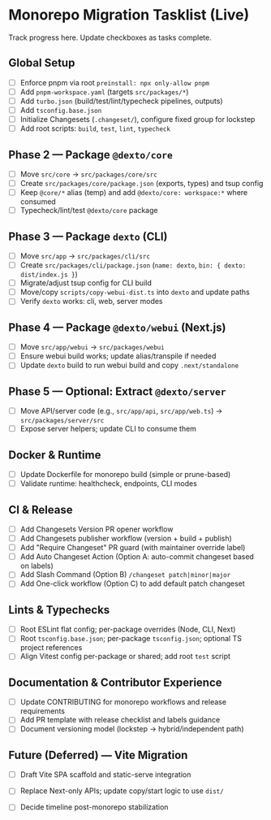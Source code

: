 # Monorepo Migration Tasklist (Live)

Track progress here. Update checkboxes as tasks complete.

## Global Setup
- [ ] Enforce pnpm via root `preinstall: npx only-allow pnpm`
- [ ] Add `pnpm-workspace.yaml` (targets `src/packages/*`)
- [ ] Add `turbo.json` (build/test/lint/typecheck pipelines, outputs)
- [ ] Add `tsconfig.base.json`
- [ ] Initialize Changesets (`.changeset/`), configure fixed group for lockstep
- [ ] Add root scripts: `build`, `test`, `lint`, `typecheck`

## Phase 2 — Package `@dexto/core`
- [ ] Move `src/core` → `src/packages/core/src`
- [ ] Create `src/packages/core/package.json` (exports, types) and tsup config
- [ ] Keep `@core/*` alias (temp) and add `@dexto/core: workspace:*` where consumed
- [ ] Typecheck/lint/test `@dexto/core` package

## Phase 3 — Package `dexto` (CLI)
- [ ] Move `src/app` → `src/packages/cli/src`
- [ ] Create `src/packages/cli/package.json` (`name: dexto`, `bin: { dexto: dist/index.js }`)
- [ ] Migrate/adjust tsup config for CLI build
- [ ] Move/copy `scripts/copy-webui-dist.ts` into `dexto` and update paths
- [ ] Verify `dexto` works: cli, web, server modes

## Phase 4 — Package `@dexto/webui` (Next.js)
- [ ] Move `src/app/webui` → `src/packages/webui`
- [ ] Ensure webui build works; update alias/transpile if needed
- [ ] Update `dexto` build to run webui build and copy `.next/standalone`

## Phase 5 — Optional: Extract `@dexto/server`
- [ ] Move API/server code (e.g., `src/app/api`, `src/app/web.ts`) → `src/packages/server/src`
- [ ] Expose server helpers; update CLI to consume them

## Docker & Runtime
- [ ] Update Dockerfile for monorepo build (simple or prune-based)
- [ ] Validate runtime: healthcheck, endpoints, CLI modes

## CI & Release
- [ ] Add Changesets Version PR opener workflow
- [ ] Add Changesets publisher workflow (version + build + publish)
- [ ] Add "Require Changeset" PR guard (with maintainer override label)
- [ ] Add Auto Changeset Action (Option A: auto-commit changeset based on labels)
- [ ] Add Slash Command (Option B) `/changeset patch|minor|major`
- [ ] Add One-click workflow (Option C) to add default patch changeset

## Lints & Typechecks
- [ ] Root ESLint flat config; per-package overrides (Node, CLI, Next)
- [ ] Root `tsconfig.base.json`; per-package `tsconfig.json`; optional TS project references
- [ ] Align Vitest config per-package or shared; add root `test` script

## Documentation & Contributor Experience
- [ ] Update CONTRIBUTING for monorepo workflows and release requirements
- [ ] Add PR template with release checklist and labels guidance
- [ ] Document versioning model (lockstep → hybrid/independent path)

## Future (Deferred) — Vite Migration
- [ ] Draft Vite SPA scaffold and static-serve integration
- [ ] Replace Next-only APIs; update copy/start logic to use `dist/`
- [ ] Decide timeline post-monorepo stabilization

